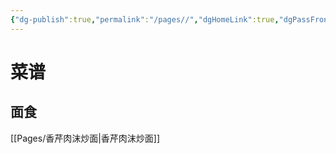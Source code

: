 ```yaml
---
{"dg-publish":true,"permalink":"/pages//","dgHomeLink":true,"dgPassFrontmatter":false}
---
```


# 菜谱
## 面食
[[Pages/香芹肉沫炒面|香芹肉沫炒面]]